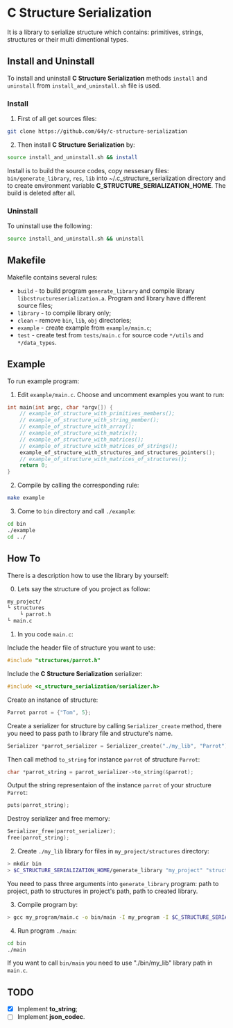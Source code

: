 # C Structure Serialization

It is a library to serialize structure which contains: primitives, strings, structures or their multi dimentional types.

## Install and Uninstall

To install and uninstall **C Structure Serialization** methods `install` and `uninstall` from `install_and_uninstall.sh` file is used.

### Install
1. First of all get sources files:
```bash
git clone https://github.com/64y/c-structure-serialization
```
2. Then install **C Structure Serialization** by:
```bash
source install_and_uninstall.sh && install
```

Install is to build the source codes, copy nessesary files: `bin/generate_library`, `res`, `lib` into ~/.c_structure_serialization directory and to create environment variable **C_STRUCTURE_SERIALIZATION_HOME**. The build is deleted after all.

### Uninstall

To uninstall use the following:
```bash
source install_and_uninstall.sh && uninstall
```

## Makefile

Makefile contains several rules:

* `build` - to build program `generate_library` and compile library `libcstructureserialization.a`. Program and library have different source files;
* `library` - to compile library only;
* `clean` - remove `bin`, `lib`, `obj` directories;
* `example` - create example from `example/main.c`;
* `test` - create test  from `tests/main.c` for source code `*/utils` and `*/data_types`.

## Example
To run example program:

1. Edit `example/main.c`. Choose and uncomment examples you want to run:

```C
int main(int argc, char *argv[]) {
    // example_of_structure_with_primitives_members();
    // example_of_structure_with_string_member();
    // example_of_structure_with_array();
    // example_of_structure_with_matrix();
    // example_of_structure_with_matrices();
    // example_of_structure_with_matrices_of_strings();
    example_of_structure_with_structures_and_structures_pointers();
    // example_of_structure_with_matrices_of_structures();
    return 0;
}
```

2. Compile by calling the corresponding rule:
```bash
make example
```

3. Come to `bin` directory and call `./example`:
```bash
cd bin
./example
cd ../
```


## How To

There is a description how to use the library by yourself:

0. Lets say the structure of you project as follow:
```bash
my_project/
└ structures
    └ parrot.h
└ main.c
```

1. In you code `main.c`:

Include the header file of structure you want to use:
```C
#include "structures/parrot.h"
```

Include the  **C Structure Serialization** serializer:
```C
#include <c_structure_serialization/serializer.h>
```

Create an instance of structure:
```C
Parrot parrot = {"Tom", 5};
```

Create a serializer for structure by calling ```Serializer_create``` method, there you need to pass path to library file and structure's name.
```C
Serializer *parrot_serializer = Serializer_create("./my_lib", "Parrot");
```

Then call method `to_string` for instance `parrot` of structure `Parrot`:
```C
char *parrot_string = parrot_serializer->to_string(&parrot);
```

Output the string representaion of the instance `parrot` of your structure `Parrot`:
```C
puts(parrot_string);
```

Destroy serializer and free memory:
```C
Serializer_free(parrot_serializer);
free(parrot_string);
```

2. Create `./my_lib` library for files in `my_project/structures` directory:
```bash
> mkdir bin
> $C_STRUCTURE_SERIALIZATION_HOME/generate_library "my_project" "structures" "bin/my_lib"
```
You need to pass three arguments into `generate_library` program: path to project, path to structures in project's path, path to created library.

3. Compile program by:
```bash
> gcc my_program/main.c -o bin/main -I my_program -I $C_STRUCTURE_SERIALIZATION_HOME/include -L $C_STRUCTURE_SERIALIZATION_HOME -lcstructureserialization -ldl
```

4. Run program `./main`:
```bash
cd bin
./main
```

If you want to call `bin/main` you need to use "./bin/my_lib" library path in `main.c`.

## TODO
 - [x] Implement **to_string**;
 - [ ] Implement **json_codec**.
